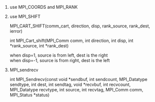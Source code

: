 1. use MPI_COORDS and MPI_RANK

2. use MPI_SHIFT
   
   MPI_CART_SHIFT(comm_cart, direction, disp, rank_source, rank_dest, ierror)

   int MPI_Cart_shift(MPI_Comm comm, int direction, int disp,
             int *rank_source, int *rank_dest)
      
   when disp=1, source is from left, dest is the right   
   when disp=-1, source is from right, dest is the left   

3. MPI_sendrecv

   int MPI_Sendrecv(const void *sendbuf, int sendcount, MPI_Datatype sendtype, int dest, int sendtag, void *recvbuf, int recvcount,
   MPI_Datatype recvtype, int source, int recvtag, MPI_Comm comm,
   MPI_Status *status)
   